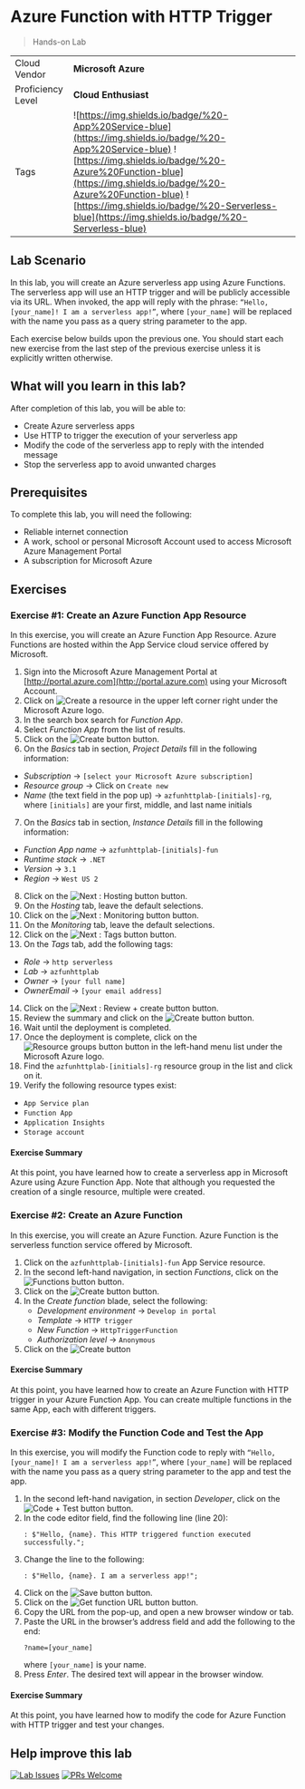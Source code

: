 # Azure Function with HTTP Trigger

> Hands-on Lab

|                   |                       |
| :---------------- | :-------------------- |
| Cloud Vendor      | **Microsoft Azure**   |
| Proficiency Level | **Cloud  Enthusiast** |
| Tags              | ![https://img.shields.io/badge/%20-App%20Service-blue](https://img.shields.io/badge/%20-App%20Service-blue) ![https://img.shields.io/badge/%20-Azure%20Function-blue](https://img.shields.io/badge/%20-Azure%20Function-blue) ![https://img.shields.io/badge/%20-Serverless-blue](https://img.shields.io/badge/%20-Serverless-blue) |

## Lab Scenario
In this lab, you will create an Azure serverless app using Azure Functions. The serverless app will use an HTTP trigger and will be publicly accessible via its URL. When invoked, the app will reply with the phrase: `“Hello, [your_name]! I am a serverless app!”`, where `[your_name]` will be replaced with the name you pass as a query string parameter to the app.

Each exercise below builds upon the previous one. You should start each new exercise from the last step of the previous exercise unless it is explicitly written otherwise.

## What will you learn in this lab?
After completion of this lab, you will be able to:

- Create Azure serverless apps
- Use HTTP to trigger the execution of your serverless app
- Modify the code of the serverless app to reply with the intended message
- Stop the serverless app to avoid unwanted charges

## Prerequisites
To complete this lab, you will need the following:

- Reliable internet connection
- A work, school or personal Microsoft Account used to access Microsoft Azure Management Portal
- A subscription for Microsoft Azure

## Exercises

### Exercise #1: Create an Azure Function App Resource
In this exercise, you will create an Azure Function App Resource. Azure Functions are hosted within the App Service cloud service offered by Microsoft.

1. Sign into the Microsoft Azure Management Portal at [http://portal.azure.com](http://portal.azure.com) using your Microsoft Account.
2. Click on ![Create a resource](media/azure-create-a-resource.png) in the upper left corner right under the Microsoft Azure logo.
3. In the search box search for *Function App*.
4. Select *Function App* from the list of results.
5. Click on the ![Create button](media/azure-create-button.png) button.
6. On the *Basics* tab in section, *Project Details* fill in the following information:
  - *Subscription* → `[select your Microsoft Azure subscription]`
  - *Resource group* → Click on `Create new`
  - *Name* (the text field in the pop up) → `azfunhttplab-[initials]-rg`, where `[initials]` are your first, middle, and last name initials
7. On the *Basics* tab in section, *Instance Details* fill in the following information:
  - *Function App name* → `azfunhttplab-[initials]-fun`
  - *Runtime stack* → `.NET`
  - *Version* → `3.1`
  - *Region* → `West US 2`
8. Click on the ![Next : Hosting button](media/azure-next-hosting-button.png) button.
9. On the *Hosting* tab, leave the default selections.
10. Click on the ![Next : Monitoring button](media/azure-next-monitoring-button.png) button.
11. On the *Monitoring* tab, leave the default selections.
12. Click on the ![Next : Tags button](media/azure-next-tags-button.png) button.
13. On the *Tags* tab, add the following tags:
  - *Role* → `http serverless`
  - *Lab* → `azfunhttplab`
  - *Owner* → `[your full name]`
  - *OwnerEmail* → `[your email address]`
14. Click on the ![Next : Review + create button](media/azure-next-review-and-create-button.png) button.
15. Review the summary and click on the ![Create button](media/azure-create-button.png) button.
16. Wait until the deployment is completed.
17. Once the deployment is complete, click on the ![Resource groups button](media/azure-resource-groups-button.png) button in the left-hand menu list under the Microsoft Azure logo.
24. Find the `azfunhttplab-[initials]-rg` resource group in the list and click on it.
25. Verify the following resource types exist:
  - `App Service plan`
  - `Function App`
  - `Application Insights`
  - `Storage account`

#### Exercise Summary
At this point, you have learned how to create a serverless app in Microsoft Azure using Azure Function App. Note that although you requested the creation of a single resource, multiple were created. 

### Exercise #2: Create an Azure Function
In this exercise, you will create an Azure Function. Azure Function is the serverless function service offered by Microsoft.

1. Click on the `azfunhttplab-[initials]-fun` App Service resource.
2. In the second left-hand navigation, in section *Functions*, click on the ![Functions button](media/azure-functions-button.png) button.
3. Click on the ![Create button](media/azure-create-plus-button.png) button.
4. In the *Create function* blade, select the following:
   - *Development environment* → `Develop in portal`
   - *Template* → `HTTP trigger`
   - *New Function* → `HttpTriggerFunction`
   - *Authorization level* → `Anonymous`
5. Click on the ![Create button](media/azure-create-button.png)

#### Exercise Summary
At this point, you have learned how to create an Azure Function with HTTP trigger in your Azure Function App. You can create multiple functions in the same App, each with different triggers.

### Exercise #3: Modify the Function Code and Test the App
In this exercise, you will modify the Function code to reply with `“Hello, [your_name]! I am a serverless app!”`, where `[your_name]` will be replaced with the name you pass as a query string parameter to the app and test the app.

1. In the second left-hand navigation, in section *Developer*, click on the ![Code + Test button](media/azure-code-and-test-button.png) button.
2. In the code editor field, find the following line (line 20): 
   ```
   : $"Hello, {name}. This HTTP triggered function executed successfully.";
   ```
3. Change the line to the following:
   ```
   : $"Hello, {name}. I am a serverless app!";
   ```
4. Click on the ![Save button](media/azure-save-diskette-button.png) button.
5. Click on the ![Get function URL button](media/azure-get-function-url-button.png) button.
6. Copy the URL from the pop-up, and open a new browser window or tab.
7. Paste the URL in the browser’s address field and add the following to the end:
   ```
   ?name=[your_name]
   ```
   where `[your_name]` is your name. 
8. Press *Enter*. The desired text will appear in the browser window.

#### Exercise Summary
At this point, you have learned how to modify the code for Azure Function with HTTP trigger and test your changes.

## Help improve this lab

[![Lab Issues](https://img.shields.io/github/issues/crimsonpinnacle/cloud-labs)](https://github.com/CrimsonPinnacle/cloud-labs/issues/new?assignees=toddysm&labels=new+lab&template=bug_template.md&title=) [![PRs Welcome](https://img.shields.io/badge/PRs-welcome-brightgreen.svg)](https://github.com/CrimsonPinnacle/cloud-labs/pulls)